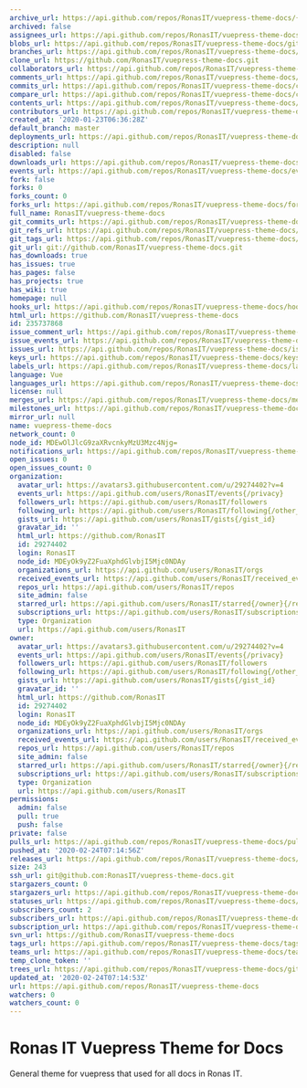 ```yaml
---
archive_url: https://api.github.com/repos/RonasIT/vuepress-theme-docs/{archive_format}{/ref}
archived: false
assignees_url: https://api.github.com/repos/RonasIT/vuepress-theme-docs/assignees{/user}
blobs_url: https://api.github.com/repos/RonasIT/vuepress-theme-docs/git/blobs{/sha}
branches_url: https://api.github.com/repos/RonasIT/vuepress-theme-docs/branches{/branch}
clone_url: https://github.com/RonasIT/vuepress-theme-docs.git
collaborators_url: https://api.github.com/repos/RonasIT/vuepress-theme-docs/collaborators{/collaborator}
comments_url: https://api.github.com/repos/RonasIT/vuepress-theme-docs/comments{/number}
commits_url: https://api.github.com/repos/RonasIT/vuepress-theme-docs/commits{/sha}
compare_url: https://api.github.com/repos/RonasIT/vuepress-theme-docs/compare/{base}...{head}
contents_url: https://api.github.com/repos/RonasIT/vuepress-theme-docs/contents/{+path}
contributors_url: https://api.github.com/repos/RonasIT/vuepress-theme-docs/contributors
created_at: '2020-01-23T06:36:28Z'
default_branch: master
deployments_url: https://api.github.com/repos/RonasIT/vuepress-theme-docs/deployments
description: null
disabled: false
downloads_url: https://api.github.com/repos/RonasIT/vuepress-theme-docs/downloads
events_url: https://api.github.com/repos/RonasIT/vuepress-theme-docs/events
fork: false
forks: 0
forks_count: 0
forks_url: https://api.github.com/repos/RonasIT/vuepress-theme-docs/forks
full_name: RonasIT/vuepress-theme-docs
git_commits_url: https://api.github.com/repos/RonasIT/vuepress-theme-docs/git/commits{/sha}
git_refs_url: https://api.github.com/repos/RonasIT/vuepress-theme-docs/git/refs{/sha}
git_tags_url: https://api.github.com/repos/RonasIT/vuepress-theme-docs/git/tags{/sha}
git_url: git://github.com/RonasIT/vuepress-theme-docs.git
has_downloads: true
has_issues: true
has_pages: false
has_projects: true
has_wiki: true
homepage: null
hooks_url: https://api.github.com/repos/RonasIT/vuepress-theme-docs/hooks
html_url: https://github.com/RonasIT/vuepress-theme-docs
id: 235737868
issue_comment_url: https://api.github.com/repos/RonasIT/vuepress-theme-docs/issues/comments{/number}
issue_events_url: https://api.github.com/repos/RonasIT/vuepress-theme-docs/issues/events{/number}
issues_url: https://api.github.com/repos/RonasIT/vuepress-theme-docs/issues{/number}
keys_url: https://api.github.com/repos/RonasIT/vuepress-theme-docs/keys{/key_id}
labels_url: https://api.github.com/repos/RonasIT/vuepress-theme-docs/labels{/name}
language: Vue
languages_url: https://api.github.com/repos/RonasIT/vuepress-theme-docs/languages
license: null
merges_url: https://api.github.com/repos/RonasIT/vuepress-theme-docs/merges
milestones_url: https://api.github.com/repos/RonasIT/vuepress-theme-docs/milestones{/number}
mirror_url: null
name: vuepress-theme-docs
network_count: 0
node_id: MDEwOlJlcG9zaXRvcnkyMzU3Mzc4Njg=
notifications_url: https://api.github.com/repos/RonasIT/vuepress-theme-docs/notifications{?since,all,participating}
open_issues: 0
open_issues_count: 0
organization:
  avatar_url: https://avatars3.githubusercontent.com/u/29274402?v=4
  events_url: https://api.github.com/users/RonasIT/events{/privacy}
  followers_url: https://api.github.com/users/RonasIT/followers
  following_url: https://api.github.com/users/RonasIT/following{/other_user}
  gists_url: https://api.github.com/users/RonasIT/gists{/gist_id}
  gravatar_id: ''
  html_url: https://github.com/RonasIT
  id: 29274402
  login: RonasIT
  node_id: MDEyOk9yZ2FuaXphdGlvbjI5Mjc0NDAy
  organizations_url: https://api.github.com/users/RonasIT/orgs
  received_events_url: https://api.github.com/users/RonasIT/received_events
  repos_url: https://api.github.com/users/RonasIT/repos
  site_admin: false
  starred_url: https://api.github.com/users/RonasIT/starred{/owner}{/repo}
  subscriptions_url: https://api.github.com/users/RonasIT/subscriptions
  type: Organization
  url: https://api.github.com/users/RonasIT
owner:
  avatar_url: https://avatars3.githubusercontent.com/u/29274402?v=4
  events_url: https://api.github.com/users/RonasIT/events{/privacy}
  followers_url: https://api.github.com/users/RonasIT/followers
  following_url: https://api.github.com/users/RonasIT/following{/other_user}
  gists_url: https://api.github.com/users/RonasIT/gists{/gist_id}
  gravatar_id: ''
  html_url: https://github.com/RonasIT
  id: 29274402
  login: RonasIT
  node_id: MDEyOk9yZ2FuaXphdGlvbjI5Mjc0NDAy
  organizations_url: https://api.github.com/users/RonasIT/orgs
  received_events_url: https://api.github.com/users/RonasIT/received_events
  repos_url: https://api.github.com/users/RonasIT/repos
  site_admin: false
  starred_url: https://api.github.com/users/RonasIT/starred{/owner}{/repo}
  subscriptions_url: https://api.github.com/users/RonasIT/subscriptions
  type: Organization
  url: https://api.github.com/users/RonasIT
permissions:
  admin: false
  pull: true
  push: false
private: false
pulls_url: https://api.github.com/repos/RonasIT/vuepress-theme-docs/pulls{/number}
pushed_at: '2020-02-24T07:14:56Z'
releases_url: https://api.github.com/repos/RonasIT/vuepress-theme-docs/releases{/id}
size: 243
ssh_url: git@github.com:RonasIT/vuepress-theme-docs.git
stargazers_count: 0
stargazers_url: https://api.github.com/repos/RonasIT/vuepress-theme-docs/stargazers
statuses_url: https://api.github.com/repos/RonasIT/vuepress-theme-docs/statuses/{sha}
subscribers_count: 2
subscribers_url: https://api.github.com/repos/RonasIT/vuepress-theme-docs/subscribers
subscription_url: https://api.github.com/repos/RonasIT/vuepress-theme-docs/subscription
svn_url: https://github.com/RonasIT/vuepress-theme-docs
tags_url: https://api.github.com/repos/RonasIT/vuepress-theme-docs/tags
teams_url: https://api.github.com/repos/RonasIT/vuepress-theme-docs/teams
temp_clone_token: ''
trees_url: https://api.github.com/repos/RonasIT/vuepress-theme-docs/git/trees{/sha}
updated_at: '2020-02-24T07:14:53Z'
url: https://api.github.com/repos/RonasIT/vuepress-theme-docs
watchers: 0
watchers_count: 0
---
```


# Ronas IT Vuepress Theme for Docs

General theme for vuepress that used for all docs in Ronas IT.
